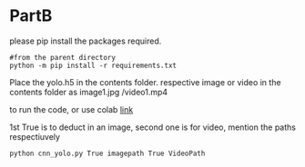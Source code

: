 # PartB

please pip install the packages required.

```
#from the parent directory
python -m pip install -r requirements.txt
```


Place the yolo.h5 in the contents folder.
respective image or video in the contents folder as image1.jpg /video1.mp4

to run the code, or use colab [link](https://colab.research.google.com/drive/1jlsvAcwRQTUcTiI19qSwBOCktrpWNrYg) 

1st True is to deduct in an image, second one is for video, mention the paths respectiuvely
```
python cnn_yolo.py True imagepath True VideoPath
```
